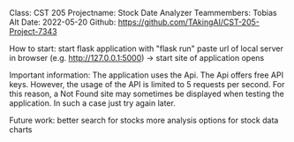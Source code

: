 Class: CST 205
Projectname: Stock Date Analyzer
Teammembers: Tobias Alt
Date: 2022-05-20
Github: https://github.com/TAkingAI/CST-205-Project-7343

How to start:
start flask application with "flask run"
paste url of local server in browser (e.g. http://127.0.0.1:5000) -> start site of application opens

Important information:
The application uses the Api. The Api offers free API keys. However, the usage of the API is limited to 5 requests per second. For this reason, a Not Found site may sometimes be displayed when testing the application. In such a case just try again later.

Future work:
better search for stocks
more analysis options for stock data charts
